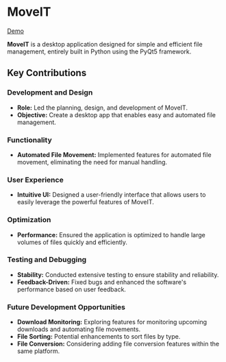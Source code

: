 # MoveIT

[Demo](https://move-it-seven-murex.vercel.app/)

**MoveIT** is a desktop application designed for simple and efficient file management, entirely built in Python using the PyQt5 framework.

## Key Contributions

### Development and Design
- **Role:** Led the planning, design, and development of MoveIT.
- **Objective:** Create a desktop app that enables easy and automated file management.

### Functionality
- **Automated File Movement:** Implemented features for automated file movement, eliminating the need for manual handling.

### User Experience
- **Intuitive UI:** Designed a user-friendly interface that allows users to easily leverage the powerful features of MoveIT.

### Optimization
- **Performance:** Ensured the application is optimized to handle large volumes of files quickly and efficiently.

### Testing and Debugging
- **Stability:** Conducted extensive testing to ensure stability and reliability.
- **Feedback-Driven:** Fixed bugs and enhanced the software's performance based on user feedback.

### Future Development Opportunities
- **Download Monitoring:** Exploring features for monitoring upcoming downloads and automating file movements.
- **File Sorting:** Potential enhancements to sort files by type.
- **File Conversion:** Considering adding file conversion features within the same platform.
